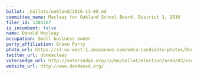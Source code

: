 ```yaml
---
ballot: _ballots/oakland/2016-11-08.md
committee_name: Macleay for Oakland School Board, District 1, 2016
filer_id: 1384267
is_incumbent: false
name: Donald Macleay
occupation: Small business owner
party_affiliation: Green Party
photo_url: https://s3-us-west-1.amazonaws.com/odca-candidate-photos/Donald-Macleay1.png
twitter_url: donmacleay
votersedge_url: http://votersedge.org/ca/en/ballot/election/area/42/contests/contest/13216/candidate/130694?&county=Alameda%20County&election_authority_id=1
website_url: http://www.don4ousd.org/
---
```

